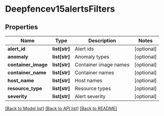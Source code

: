 # Deepfencev15alertsFilters

## Properties
Name | Type | Description | Notes
------------ | ------------- | ------------- | -------------
**alert_id** | **list[str]** | Alert ids | [optional] 
**anomaly** | **list[str]** | Anomaly types | [optional] 
**container_image** | **list[str]** | Container image names | [optional] 
**container_name** | **list[str]** | Container names | [optional] 
**host_name** | **list[str]** | Host names | [optional] 
**resource_type** | **list[str]** | Resource types | [optional] 
**severity** | **list[str]** | Alert severity | [optional] 

[[Back to Model list]](../README.md#documentation-for-models) [[Back to API list]](../README.md#documentation-for-api-endpoints) [[Back to README]](../README.md)



